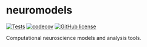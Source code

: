 # neuromodels

[![Tests](https://github.com/nicolossus/neuromodels/workflows/Tests/badge.svg?branch=main)](https://github.com/nicolossus/neuromodels/actions)
[![codecov](https://codecov.io/gh/nicolossus/neuromodels/branch/main/graph/badge.svg)](https://codecov.io/gh/nicolossus/neuromodels)
[![GitHub license](https://img.shields.io/github/license/nicolossus/neuromodels)](https://github.com/nicolossus/neuromodels/blob/master/LICENSE)

Computational neuroscience models and analysis tools.
